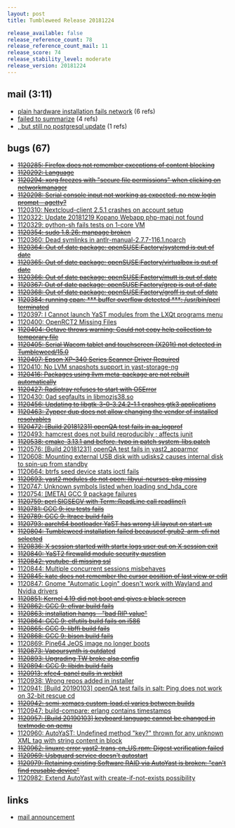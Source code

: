 ```yaml
---
layout: post
title: Tumbleweed Release 20181224

release_available: false
release_reference_count: 78
release_reference_count_mail: 11
release_score: 74
release_stability_level: moderate
release_version: 20181224
---
```


## mail (3:11)

- [plain hardware installation fails network](https://lists.opensuse.org/opensuse-factory/2018-12/msg00173.html) (6 refs)
- [failed to summarize](https://lists.opensuse.org/opensuse-factory/2019-01/msg00039.html) (4 refs)
- [, but still no postgresql update](https://lists.opensuse.org/opensuse-factory/2018-12/msg00164.html) (1 refs)

## bugs (67)

<!--more-->

- ~~[1120285: Firefox does not remember exceptions of content blocking](https://bugzilla.opensuse.org/show_bug.cgi?id=1120285)~~
- ~~[1120292: Language](https://bugzilla.opensuse.org/show_bug.cgi?id=1120292)~~
- ~~[1120294: xorg freezes with "secure file permissions" when clicking on networkmanager](https://bugzilla.opensuse.org/show_bug.cgi?id=1120294)~~
- ~~[1120298: Serial console input not working as expected, no new login prompt - agetty?](https://bugzilla.opensuse.org/show_bug.cgi?id=1120298)~~
- [1120310: Nextcloud-client 2.5.1 crashes on account setup](https://bugzilla.opensuse.org/show_bug.cgi?id=1120310)
- [1120322: Update 20181219 Kopano Webapp php-mapi not found](https://bugzilla.opensuse.org/show_bug.cgi?id=1120322)
- [1120329: python-sh fails tests on 1-core VM](https://bugzilla.opensuse.org/show_bug.cgi?id=1120329)
- ~~[1120354: sudo 1.8.26: manpage broken](https://bugzilla.opensuse.org/show_bug.cgi?id=1120354)~~
- [1120360: Dead symlinks in antlr-manual-2.7.7-116.1.noarch](https://bugzilla.opensuse.org/show_bug.cgi?id=1120360)
- ~~[1120364: Out of date package: openSUSE:Factory/systemd is out of date](https://bugzilla.opensuse.org/show_bug.cgi?id=1120364)~~
- ~~[1120365: Out of date package: openSUSE:Factory/virtualbox is out  of date](https://bugzilla.opensuse.org/show_bug.cgi?id=1120365)~~
- ~~[1120366: Out of date package: openSUSE:Factory/mutt is out of date](https://bugzilla.opensuse.org/show_bug.cgi?id=1120366)~~
- ~~[1120367: Out of date package: openSUSE:Factory/grep is out of date](https://bugzilla.opensuse.org/show_bug.cgi?id=1120367)~~
- ~~[1120368: Out of date package: openSUSE:Factory/groff is out of date](https://bugzilla.opensuse.org/show_bug.cgi?id=1120368)~~
- ~~[1120384: running cpan: *** buffer overflow detected ***: /usr/bin/perl terminated](https://bugzilla.opensuse.org/show_bug.cgi?id=1120384)~~
- [1120397: I Cannot launch YaST modules from the LXQt programs menu](https://bugzilla.opensuse.org/show_bug.cgi?id=1120397)
- [1120400: OpenRCT2 Missing Files](https://bugzilla.opensuse.org/show_bug.cgi?id=1120400)
- ~~[1120404: Octave throws warning: Could not copy help collection to temporary file](https://bugzilla.opensuse.org/show_bug.cgi?id=1120404)~~
- ~~[1120405: Serial Wacom tablet and touchscreen (X201t) not detected in Tumbleweed/15.0](https://bugzilla.opensuse.org/show_bug.cgi?id=1120405)~~
- ~~[1120407: Epson XP-340 Series Scanner Driver Required](https://bugzilla.opensuse.org/show_bug.cgi?id=1120407)~~
- [1120410: No LVM snapshots support in yast-storage-ng](https://bugzilla.opensuse.org/show_bug.cgi?id=1120410)
- ~~[1120416: Packages using llvm meta-package are not rebuilt automatically](https://bugzilla.opensuse.org/show_bug.cgi?id=1120416)~~
- ~~[1120427: Radiotray refuses to start with OSError](https://bugzilla.opensuse.org/show_bug.cgi?id=1120427)~~
- [1120430: 0ad segfaults in libmozjs38.so](https://bugzilla.opensuse.org/show_bug.cgi?id=1120430)
- ~~[1120456: Updating to libgtk-3-0-3.24.2-1.1 crashes gtk3 applications](https://bugzilla.opensuse.org/show_bug.cgi?id=1120456)~~
- ~~[1120463: Zypper dup does not allow changing the vendor of installed resolvables](https://bugzilla.opensuse.org/show_bug.cgi?id=1120463)~~
- ~~[1120472: \[Build 20181231\] openQA test fails in aa_logprof](https://bugzilla.opensuse.org/show_bug.cgi?id=1120472)~~
- [1120493: hamcrest does not build reproducibly ; affects junit](https://bugzilla.opensuse.org/show_bug.cgi?id=1120493)
- ~~[1120538: cmake-3.13.1 and before, typo in patch  system-libs.patch](https://bugzilla.opensuse.org/show_bug.cgi?id=1120538)~~
- [1120576: \[Build 20181231\] openQA test fails in yast2_apparmor](https://bugzilla.opensuse.org/show_bug.cgi?id=1120576)
- [1120608: Mounting external USB disk with udisks2 causes internal disk to spin-up from standby](https://bugzilla.opensuse.org/show_bug.cgi?id=1120608)
- [1120664: btrfs seed device stats ioctl fails](https://bugzilla.opensuse.org/show_bug.cgi?id=1120664)
- ~~[1120693: yast2 modules do not open: libyui-ncurses-pkg missing](https://bugzilla.opensuse.org/show_bug.cgi?id=1120693)~~
- [1120747: Unknown symbols listed when loading snd_hda_core](https://bugzilla.opensuse.org/show_bug.cgi?id=1120747)
- [1120754: \[META\] GCC 9 package failures](https://bugzilla.opensuse.org/show_bug.cgi?id=1120754)
- ~~[1120759: perl SIGSEGV with Term::ReadLine call readline()](https://bugzilla.opensuse.org/show_bug.cgi?id=1120759)~~
- ~~[1120781: GCC 9: icu tests fails](https://bugzilla.opensuse.org/show_bug.cgi?id=1120781)~~
- ~~[1120789: GCC 9: ltrace build fails](https://bugzilla.opensuse.org/show_bug.cgi?id=1120789)~~
- ~~[1120793: aarch64 bootloader YaST has wrong UI layout on start-up](https://bugzilla.opensuse.org/show_bug.cgi?id=1120793)~~
- ~~[1120804: Tumbleweed installation failed becauseof grub2-arm-efi not selected](https://bugzilla.opensuse.org/show_bug.cgi?id=1120804)~~
- ~~[1120836: X session started with startx logs user out on X session exit](https://bugzilla.opensuse.org/show_bug.cgi?id=1120836)~~
- ~~[1120840: YaST2 firewalld module security question](https://bugzilla.opensuse.org/show_bug.cgi?id=1120840)~~
- ~~[1120842: youtube-dl missing ssl](https://bugzilla.opensuse.org/show_bug.cgi?id=1120842)~~
- [1120844: Multiple concurrent sessions misbehaves](https://bugzilla.opensuse.org/show_bug.cgi?id=1120844)
- ~~[1120845: kate does not remember the cursor position of last view or edit](https://bugzilla.opensuse.org/show_bug.cgi?id=1120845)~~
- [1120847: Gnome "Automatic Login" doesn't work with Wayland and Nvidia drivers](https://bugzilla.opensuse.org/show_bug.cgi?id=1120847)
- ~~[1120851: Kernel 4.19 did not boot and gives a black screen](https://bugzilla.opensuse.org/show_bug.cgi?id=1120851)~~
- ~~[1120862: GCC 9: efivar build fails](https://bugzilla.opensuse.org/show_bug.cgi?id=1120862)~~
- ~~[1120863: installation hangs - "bad RIP value"](https://bugzilla.opensuse.org/show_bug.cgi?id=1120863)~~
- ~~[1120864: GCC 9: elfutils build fails on i586](https://bugzilla.opensuse.org/show_bug.cgi?id=1120864)~~
- ~~[1120865: GCC 9: libffi build fails](https://bugzilla.opensuse.org/show_bug.cgi?id=1120865)~~
- ~~[1120868: GCC 9: bison build fails](https://bugzilla.opensuse.org/show_bug.cgi?id=1120868)~~
- [1120869: Pine64 JeOS image no longer boots](https://bugzilla.opensuse.org/show_bug.cgi?id=1120869)
- ~~[1120873: Vapoursynth is outdated](https://bugzilla.opensuse.org/show_bug.cgi?id=1120873)~~
- ~~[1120893: Upgrading TW broke alsa config](https://bugzilla.opensuse.org/show_bug.cgi?id=1120893)~~
- ~~[1120894: GCC 9: libidn build fails](https://bugzilla.opensuse.org/show_bug.cgi?id=1120894)~~
- ~~[1120913: xfce4-panel pulls in webkit](https://bugzilla.opensuse.org/show_bug.cgi?id=1120913)~~
- [1120938: Wrong repos added in installer](https://bugzilla.opensuse.org/show_bug.cgi?id=1120938)
- [1120941: \[Build 20190103\] openQA test fails in salt: Ping does not work on 32-bit rescue cd](https://bugzilla.opensuse.org/show_bug.cgi?id=1120941)
- ~~[1120942: semi-xemacs custom-load.el varies between builds](https://bugzilla.opensuse.org/show_bug.cgi?id=1120942)~~
- [1120947: build-compare: erlang contains timestamps](https://bugzilla.opensuse.org/show_bug.cgi?id=1120947)
- ~~[1120957: \[Build 20190103\] keyboard language cannot be changed in textmode on qemu](https://bugzilla.opensuse.org/show_bug.cgi?id=1120957)~~
- [1120960: AutoYaST: Undefined method "key?" thrown for any unknown XML tag with string content in <partitions> block](https://bugzilla.opensuse.org/show_bug.cgi?id=1120960)
- ~~[1120962: linuxrc error yast2-trans-en_US.rpm: Digest verification failed](https://bugzilla.opensuse.org/show_bug.cgi?id=1120962)~~
- ~~[1120969: Usbguard service doesn't autostart](https://bugzilla.opensuse.org/show_bug.cgi?id=1120969)~~
- ~~[1120979: Retaining existing Software RAID via AutoYast is broken: "can't find reusable device"](https://bugzilla.opensuse.org/show_bug.cgi?id=1120979)~~
- [1120982: Extend AutoYast <partition> with create-if-not-exists possibility](https://bugzilla.opensuse.org/show_bug.cgi?id=1120982)



## links

- [mail announcement](https://lists.opensuse.org/opensuse-factory/2018-12/msg00160.html)
